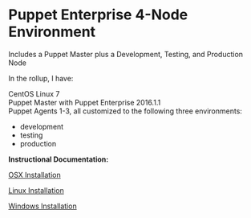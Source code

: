 # Puppet Enterprise 4-Node Environment
Includes a Puppet Master plus a Development, Testing, and Production Node

In the rollup, I have:

CentOS Linux 7<br>
Puppet Master with Puppet Enterprise 2016.1.1<br>
Puppet Agents 1-3, all customized to the following three environments:<br>
- development<br>
- testing<br>
- production<br>

**Instructional Documentation:**

[OSX Installation](https://github.com/cvquesty/centos7-pe2016.1.1/blob/master/doc/README_OSX.md)

[Linux Installation](https://github.com/cvquesty/centos7-pe2016.1.1/blob/master/doc/README_Linux.md)

[Windows Installation](https://github.com/cvquesty/centos7-pe2016.1.1/blob/master/doc/README_Winows.md)
